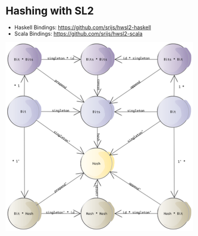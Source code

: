 # Hashing with SL2

- Haskell Bindings: https://github.com/srijs/hwsl2-haskell
- Scala Bindings: https://github.com/srijs/hwsl2-scala

![diagram](cat.png)
